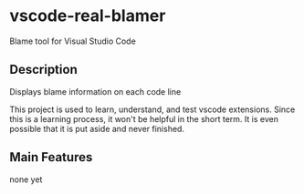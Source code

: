 # vscode-real-blamer

Blame tool for Visual Studio Code

## Description

Displays blame information on each code line

This project is used to learn, understand, and test vscode extensions.
Since this is a learning process, it won't be helpful in the short term. It is even possible that it is put aside and never finished.

## Main Features

none yet
